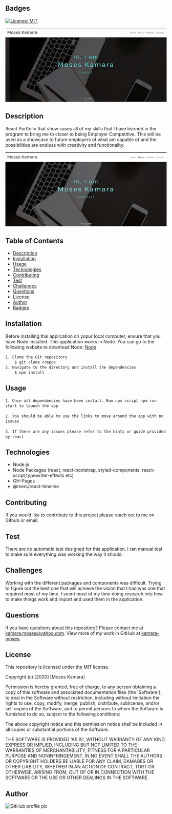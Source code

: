 ## Badges
[![License: MIT](https://img.shields.io/badge/License-MIT-yellow.svg)](https://opensource.org/licenses/MIT)

![React Portfolio Demo](src/assets/img/react-portfolio.gif)

## Description
React Portfolio that show cases all of my skills that I have learned in the program to bring me to closer to being Employer Competitive. This will be used as a showcase to future employers of what am capable of and the possibilities are endless with creativity and functionality.

<img src='src/assets/img/react-portfolio.png' alt='react portfolio app'>

## Table of Contents
* [Description](#description)
* [Installation](#installation)
* [Usage](#usage)
* [Technologies](#technologies)
* [Contributing](#contributing)
* [Test](#test)
* [Challenges](#challenges)
* [Questions](#questions)
* [License](#license)
* [Author](#Author)
* [Badges](#badges)

## Installation
Before installing this application on yopur local computer, ensure that you have Node installed. This application works in Node. You can go to the following website to download Node: <a href='https://nodejs.org/en/'>Node</a>

    1. Clone the Git repository
        $ git clone <repo>
    2. Navigate to the directory and install the dependencies
        $ npm install

## Usage
    1. Once all dependencies have been install. Run npm script npm run start to launch the app

    2. You should be able to use the links to move around the app with no issues

    3. If there are any issues please refer to the hints or guide provided by react

## Technologies
   - Node.js
   - Node Packages (react, react-bootstrap, styled-components, react-script,typewriter-effects etc)
   - GH-Pages
   - @merc/react-timeline

## Contributing
If you would like to contribute to this project please reach out to me on Github or email.

## Test
There are no automatic test designed for this application. I ran manual test to make sure everything was working the way it should.

## Challenges
Working with the different packages and components was difficult. Trying to figure out the best one that will achieve the vision that I had was one that required most of my time. I soent most of my time doing research into how to make things work and import and used them in the application. 

## Questions
If you have questions about this repository? Please contact me at [kamara.moses@yahoo.com](mailto:kamara.moses@yahoo.com). View more of my work in GitHub at [kamara-moses](https://github.com/kamara-moses).

## License
This repository is licensed under the MIT license.

Copyright (c) [2020] [Moses Kamara]

Permission is hereby granted, free of charge, to any person obtaining a copy of this software and associated documentation files (the 'Software'), to deal in the Software without restriction, including without limitation the rights to use, copy, modify, merge, publish, distribute, sublicense, and/or sell copies of the Software, and to permit persons to whom the Software is furnished to do so, subject to the following conditions:

The above copyright notice and this permission notice shall be included in all copies or substantial portions of the Software.

THE SOFTWARE IS PROVIDED 'AS IS', WITHOUT WARRANTY OF ANY KIND, EXPRESS OR IMPLIED, INCLUDING BUT NOT LIMITED TO THE WARRANTIES OF MERCHANTABILITY, FITNESS FOR A PARTICULAR PURPOSE AND NONINFRINGEMENT. IN NO EVENT SHALL THE AUTHORS OR COPYRIGHT HOLDERS BE LIABLE FOR ANY CLAIM, DAMAGES OR OTHER LIABILITY, WHETHER IN AN ACTION OF CONTRACT, TORT OR OTHERWISE, ARISING FROM, OUT OF OR IN CONNECTION WITH THE SOFTWARE OR THE USE OR OTHER DEALINGS IN THE SOFTWARE.

## Author
![GitHub profile pic](https://avatars3.githubusercontent.com/u/65128951?v=4)